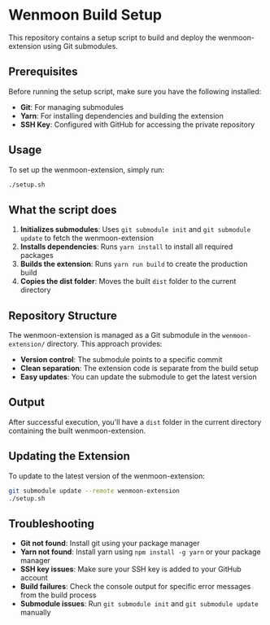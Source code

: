 # Wenmoon Build Setup

This repository contains a setup script to build and deploy the wenmoon-extension using Git submodules.

## Prerequisites

Before running the setup script, make sure you have the following installed:

- **Git**: For managing submodules
- **Yarn**: For installing dependencies and building the extension
- **SSH Key**: Configured with GitHub for accessing the private repository

## Usage

To set up the wenmoon-extension, simply run:

```bash
./setup.sh
```

## What the script does

1. **Initializes submodules**: Uses `git submodule init` and `git submodule update` to fetch the wenmoon-extension
2. **Installs dependencies**: Runs `yarn install` to install all required packages
3. **Builds the extension**: Runs `yarn run build` to create the production build
4. **Copies the dist folder**: Moves the built `dist` folder to the current directory

## Repository Structure

The wenmoon-extension is managed as a Git submodule in the `wenmoon-extension/` directory. This approach provides:

- **Version control**: The submodule points to a specific commit
- **Clean separation**: The extension code is separate from the build setup
- **Easy updates**: You can update the submodule to get the latest version

## Output

After successful execution, you'll have a `dist` folder in the current directory containing the built wenmoon-extension.

## Updating the Extension

To update to the latest version of the wenmoon-extension:

```bash
git submodule update --remote wenmoon-extension
./setup.sh
```

## Troubleshooting

- **Git not found**: Install git using your package manager
- **Yarn not found**: Install yarn using `npm install -g yarn` or your package manager
- **SSH key issues**: Make sure your SSH key is added to your GitHub account
- **Build failures**: Check the console output for specific error messages from the build process
- **Submodule issues**: Run `git submodule init` and `git submodule update` manually 